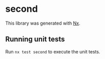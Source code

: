 # second

This library was generated with [Nx](https://nx.dev).

## Running unit tests

Run `nx test second` to execute the unit tests.

